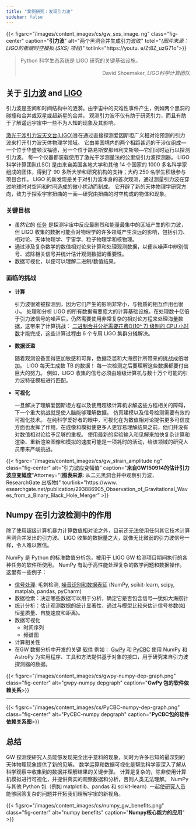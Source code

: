```yaml
---
title: "案例研究：发现引力波"
sidebar: false
---
```


{{< figsrc="/images/content_images/cs/gw_sxs_image. ng" class="fig-center" caption="**引力波**" alt="两个黑洞合并生成引力波纹" totel="*(图片来源：LIGO的极端时空模拟 (SXS) 项目)*" totlink="https://youtu. e/Zt8Z_uzG71o">}}

<blockquote cite="https://www.youtube.com/watch?v=BIvezCVcsYs">
    <p>Python 科学生态系统是 LIGO 研究的关键基础设施。</p>
    <footer align="right">David Shoemaker, <cite>LIGO科学计算团队</cite></footer>
</blockquote>

## 关于 [引力波](https://www.nationalgeographic.com/news/2017/10/what-are-gravitational-waves-ligo-astronomy-science/) and [LIGO](https://www.ligo.caltech.edu)

引力波是空间和时间结构中的涟漪。由宇宙中的灾难性事件产生，例如两个黑洞的碰撞和合并或双星或超新星的合并。 观测引力波不仅有助于研究引力，而且有助于了解遥远宇宙中一些不为人知的现象及其影响。

[激光干涉引力波天文台(LIGO)](https://www.ligo.caltech.edu)旨在通过直接探测爱因斯坦广义相对论预测的引力波来打开引力波天体物理学领域。 它由美国境内的两个相距甚远的干涉仪组成—一个位于华盛顿汉福德，另一个位于路易斯安那州利文斯顿—它们同时运行以探测引力波。 每一个仪器都装载使用了激光干涉测量法的公里级引力波探测器。  LIGO科学计算团队(LSC) 是由来自美国各地大学和其他 14 个国家的 1000 多名科学家组成的团体，得到了 90 多所大学和研究机构的支持；大约 250 名学生积极参与项目合作。 LIGO 的新发现是关于对引力波本身的首次观测，通过测量引力波在穿过地球时对空间和时间造成的微小扰动而制成。  它开辟了新的天体物理学研究方向，致力于探索宇宙扭曲的一面—研究由扭曲的时空构成的物体和现象。


### 关键目标

* 虽然它的 [任务](https://www.ligo.caltech.edu/page/what-is-ligo) 是探测宇宙中反应最剧烈和能量最集中的区域产生的引力波，但 LIGO 收集的数据可能会对物理学的许多领域产生深远的影响，包括引力、相对论、天体物理学、宇宙学、粒子物理学和核物理。
* 通过涉及复杂数学的数值相对论来计算和处理观测数据，以便从噪声中辨别信号、滤除相关信号并统计估计观测数据的重要性。
* 数据可视化，以便可以理解二进制/数值结果。



### 面临的挑战

* **计算**

    引力波很难被探测到，因为它们产生的影响非常小，与物质的相互作用也很小。 处理和分析 LIGO 的所有数据需要庞大的计算基础设施。在处理数十亿倍于引力波信号的噪声后，仍然需要使用非常复杂的相对论方程来处理海量数据，这带来了计算挑战： [二进制合并分析需要花费O(10^ 7) 级别的 CPU 小时数](https://youtu.be/7mcHknWWzNI)才能完成，这些计算过程由 6 个专用 LIGO 集群分摊解决。

* **数据泛滥**

    随着观测设备变得更加敏感和可靠，数据泛滥和大海捞针所带来的挑战成倍增加。 LIGO 每天生成数 TB 的数据！ 每一次检测之后要理解这些数据都要付出巨大的努力。 例如，LIGO 收集的信号必须由超级计算机与数十万个可能的引力波特征模板进行匹配。

* **可视化**

    一旦解决了理解爱因斯坦方程以及使用超级计算机求解这些方程相关的障碍，下一个重大挑战就是使人脑能够理解数据。 仿真建模以及信号检测需要有效的可视化技术。  在纯科学爱好者的眼中，可视化在为数值相对论提供更多可信度方面也发挥了作用，在成像和模拟使更多人更容易理解结果之前，他们并没有对数值相对论给予足够的重视。 使用最新的实验输入和见解来加快复杂计算和渲染、重新渲染图像和模拟的速度可能是一项耗时的活动，给该领域的研究人员带来严峻挑战。

{{< figsrc="/images/content_images/cs/gw_strain_amplitude ng" class="fig-center" alt="引力波应变幅值” caption="**来自GW150914的估计引力波应变幅度**"Attorney="(**图表来源:** 从二元黑洞合并中观察引力波，ResearchGate 出版物)" tourlink="https://www. esearchgate.net/publication/293886905_Observation_of_Gravitational_Waves_from_a_Binary_Black_Hole_Merger” >}}

## Numpy 在引力波检测中的作用

除了使用超级计算机暴力计算数值相对论之外，目前还无法使用任何其它技术计算黑洞合并发出的引力波。 LIGO 收集的数据量之大，就像无比微弱的引力波信号一样，令人难以置信。

NumPy 是 Python 的标准数值分析包，被用于 LIGO GW 检测项目期间执行的各种任务的软件所使用。 NumPy 有助于高性能处理复杂的数学问题和数据操作。  这里有一些例子：

* [信号处理](https://www.uv.es/virgogroup/Denoising_ROF.html): 毛刺检测,  [噪音识别和数据表征](https://ep2016.europython.eu/media/conference/slides/pyhton-in-gravitational-waves-research-communities.pdf) (NumPy, scikit-learn, scipy, matplab, pandas, pyCharm)
* 数据检索：决定哪些数据可以用于分析，确定它是否包含信号—犹如大海捞针
* 统计分析：估计观测数据的统计显著性，通过与模型比较来估计信号参数(如恒星质量、自旋速度和距离)。
* 数据可视化
  - 时间序列
  - 频谱图
* 计算相关性
* 在GW 数据分析中开发的关键 [软件](https://github.com/lscsoft) 例如： [GwPy](https://gwpy.github.io/docs/stable/overview.html) 和 [PyCBC](https://pycbc.org) 使用 NumPy 和 AstroPy 为实用程序、工具和方法提供基于对象的接口，用于研究来自引力波探测器的数据。

{{< figsrc="/images/content_images/cs/gwpy-numpy-dep-graph.png" class="fig-center" alt="gwpy-numpy depgraph" caption="**GwPy 包的软件依赖关系**>}}

----

{{< figsrc="/images/content_images/cs/PyCBC-numpy-dep-graph.png" class="fig-center" alt="PyCBC-numpy depgraph" caption="**PyCBC包的软件依赖关系图**>}}

## 总结

GW 探测使研究人员能够发现完全出乎意料的现象，同时为许多已知的最深刻的天体物理现象提供了新的见解。 数学运算和数据可视化是帮助科学家深入了解从科学观察中收集到的数据并理解结果的关键步骤。 计算是复杂的，除非使用计算机模拟进行可视化，并提供真实的观察数据和分析，否则人类无法理解。  NumPy 与其他 Python 包（例如 matplotlib、pandas 和 scikit-learn）一起[使研究人员](https://www.gw-openscience.org/events/GW150914/)能够回答复杂的问题并开拓我们理解宇宙的新视角。

{{< figsrc="/images/content_images/cs/numpy_gw_benefits.png" class="fig-center" alt="numpy benefits" caption="**Numpy核心能力的应用**" >}}
